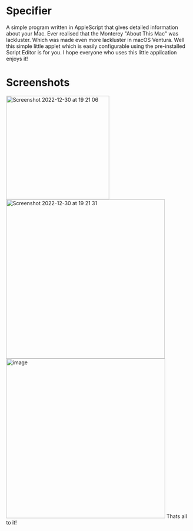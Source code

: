# Specifier
A simple program written in AppleScript that gives detailed information about your Mac. Ever realised that the Monterey "About This Mac" was lackluster. Which was made even more lackluster in macOS Ventura. Well this simple little applet which is easily configurable using the pre-installed Script Editor is for you. I hope everyone who uses this little application enjoys it! 
# Screenshots
<img width="280" alt="Screenshot 2022-12-30 at 19 21 06" src="https://user-images.githubusercontent.com/97623785/210105390-7742e66a-0140-4d42-8963-1b17693de6dc.png">
<img width="431" alt="Screenshot 2022-12-30 at 19 21 31" src="https://user-images.githubusercontent.com/97623785/210105398-c28a7f6d-ae48-4f8c-89bb-0a07f9f10c48.png">
<img width="432" alt="image" src="https://user-images.githubusercontent.com/97623785/210106095-95ce7ae4-bebd-4a88-81e9-dc5dda2f069b.png">
Thats all to it!
